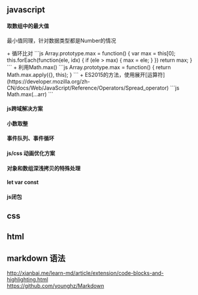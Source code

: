 ## javascript
#### 取数组中的最大值
<p class="tip">
	最小值同理，针对数据类型都是Number的情况
</p>
+ 循环比对   
```js
Array.prototype.max = function() {
    var max = this[0];
    this.forEach(function(ele, idx) {
        if (ele > max) { max = ele; }
    })
    return max;
}
```
+ 利用Math.max()
```js
Array.prototype.max = function() {
    return Math.max.apply({}, this);
}
```
+ ES2015的方法，使用展开[运算符](https://developer.mozilla.org/zh-CN/docs/Web/JavaScript/Reference/Operators/Spread_operator)
```js
Math.max(...arr)
```

#### js跨域解决方案

#### 小数取整
#### 事件队列、事件循环

#### js/css 动画优化方案
#### 对象和数组深浅拷贝的特殊处理
#### let var const
#### js闭包


## css
## html
## markdown 语法
http://xianbai.me/learn-md/article/extension/code-blocks-and-highlighting.html  
https://github.com/younghz/Markdown
